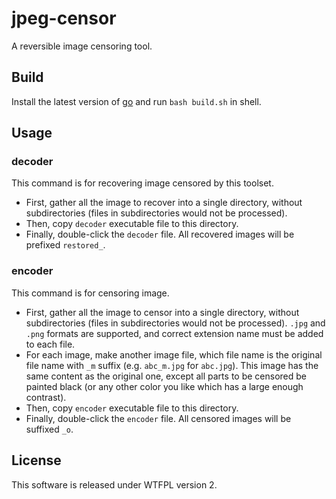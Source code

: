 # jpeg-censor

A reversible image censoring tool.

## Build

Install the latest version of [go](https://go.dev/dl/) and run `bash build.sh` in shell.

## Usage

### decoder

This command is for recovering image censored by this toolset.

- First, gather all the image to recover into a single directory, without subdirectories (files in subdirectories would not be processed).
- Then, copy `decoder` executable file to this directory.
- Finally, double-click the `decoder` file. All recovered images will be prefixed `restored_`.

### encoder

This command is for censoring image.

- First, gather all the image to censor into a single directory, without subdirectories (files in subdirectories would not be processed). `.jpg` and `.png` formats are supported, and correct extension name must be added to each file. 
- For each image, make another image file, which file name is the original file name with `_m` suffix (e.g. `abc_m.jpg` for `abc.jpg`). This image has the same content as the original one, except all parts to be censored be painted black (or any other color you like which has a large enough contrast). 
- Then, copy `encoder` executable file to this directory.
- Finally, double-click the `encoder` file. All censored images will be suffixed `_o`.

## License

This software is released under WTFPL version 2.